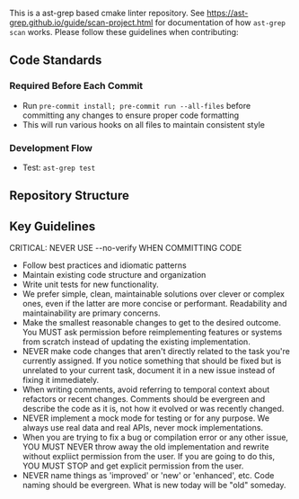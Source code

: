 This is a ast-grep based cmake linter repository. See https://ast-grep.github.io/guide/scan-project.html for documentation of how `ast-grep scan` works. Please follow these guidelines when contributing:

## Code Standards

### Required Before Each Commit
- Run `pre-commit install; pre-commit run --all-files` before committing any changes to ensure proper code formatting
- This will run various hooks on all files to maintain consistent style

### Development Flow
- Test: `ast-grep test`

## Repository Structure

## Key Guidelines
CRITICAL: NEVER USE --no-verify WHEN COMMITTING CODE

 - Follow best practices and idiomatic patterns
 - Maintain existing code structure and organization
 - Write unit tests for new functionality.
 - We prefer simple, clean, maintainable solutions over clever or complex ones, even if the latter are more concise or performant. Readability and maintainability are primary concerns.
 - Make the smallest reasonable changes to get to the desired outcome. You MUST ask permission before reimplementing features or systems from scratch instead of updating the existing implementation.
 - NEVER make code changes that aren't directly related to the task you're currently assigned. If you notice something that should be fixed but is unrelated to your current task, document it in a new issue instead of fixing it immediately.
 - When writing comments, avoid referring to temporal context about refactors or recent changes. Comments should be evergreen and describe the code as it is, not how it evolved or was recently changed.
 - NEVER implement a mock mode for testing or for any purpose. We always use real data and real APIs, never mock implementations.
 - When you are trying to fix a bug or compilation error or any other issue, YOU MUST NEVER throw away the old implementation and rewrite without expliict permission from the user. If you are going to do this, YOU MUST STOP and get explicit permission from the user.
 - NEVER name things as 'improved' or 'new' or 'enhanced', etc. Code naming should be evergreen. What is new today will be "old" someday.
